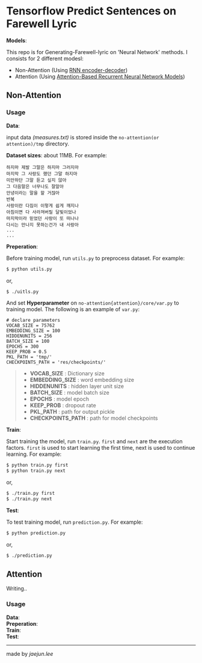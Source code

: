 # Tensorflow Predict Sentences on Farewell Lyric

**Models**:  

This repo is for Generating-Farewell-lyric on 'Neural Network' methods. I consists for 2 different modesl:  
* Non-Attention (Using [RNN encoder-decoder](https://arxiv.org/abs/1406.1078))
* Attention (Using [Attention-Based Recurrent Neural Network Models](https://arxiv.org/abs/1609.01454))

## Non-Attention

### Usage

**Data**:  

input data *(measures.txt)* is stored inside the `no-attention(or attention)/tmp` directory.  

**Dataset sizes**: about 11MB. For example:  
```
하지마 제발 그말은 하지마 그러지마
마지막 그 사랑도 했던 그말 하지마
미안하단 그말 듣고 싶지 않아
그 다음말은 너무나도 잘알아
안녕이라는 말을 할 거잖아
반복
사랑이란 다짐이 이렇게 쉽게 깨지나
아침이면 다 사라져버릴 달빛이었나
마지막이라 믿었던 사랑이 또 떠나나
다시는 만나지 못하는건가 내 사랑아
...
...
```

**Preperation**:  

Before training model, run `utils.py` to preprocess dataset. For example:  
```bash
$ python utils.py
```  
or,  
```bash
$ ./uitls.py
```  

And set **Hyperparameter** on `no-attention{attention}/core/var.py` to training model. The following is an example of `var.py`:  
```
# declare parameters
VOCAB_SIZE = 75762
EMBEDDING_SIZE = 100
HIDDENUNITS = 256
BATCH_SIZE = 100
EPOCHS = 300
KEEP_PROB = 0.5
PKL_PATH = 'tmp/'
CHECKPOINTS_PATH = 'res/checkpoints/'
```  

> * **VOCAB_SIZE** : Dictionary size
> * **EMBEDDING_SIZE** : word embedding size
> * **HIDDENUNITS** : hidden layer unit size
> * **BATCH_SIZE** : model batch size
> * **EPOCHS** : model epoch
> * **KEEP_PROB** : dropout rate
> * **PKL_PATH** : path for output pickle 
> * **CHECKPOINTS_PATH** : path for model checkpoints

**Train**:  

Start training the model, run `train.py`. `first` and `next` are the execution factors. `first` is used to start learning the first time, next is used to continue learning. For example:  
```bash
$ python train.py first
$ python train.py next
```  
or,  
```bash
$ ./train.py first
$ ./train.py next
```  

**Test**: 

To test training model, run `prediction.py`. For example:  
```bash
$ python prediction.py
```  
or,  
```bash
$ ./prediction.py
```  

## Attention

Writing..

### Usage

**Data**:  
**Preperation**:  
**Train**:  
**Test**:  

---
made by *jaejun.lee*  